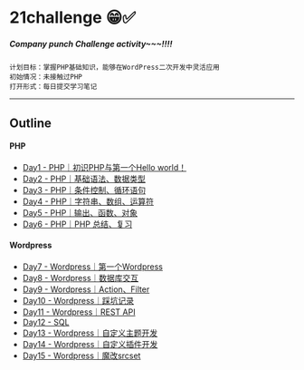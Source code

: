 # 21challenge 😁✅

##### Company punch Challenge activity~~~!!!!


```
计划目标：掌握PHP基础知识，能够在WordPress二次开发中灵活应用
初始情况：未接触过PHP
打开形式：每日提交学习笔记
```

---

## Outline

#### PHP

* [Day1 - PHP｜初识PHP与第一个Hello world！](./Day1/index.md)
* [Day2 - PHP｜基础语法、数据类型](./Day2/index.md)
* [Day3 - PHP｜条件控制、循环语句](./Day3/index.md)
* [Day4 - PHP｜字符串、数组、运算符](./Day4/index.md)
* [Day5 - PHP｜输出、函数、对象](./Day5/index.md)
* [Day6 - PHP｜PHP 总结、复习](./Day6/index.md)
  
#### Wordpress

  * [Day7 - Wordpress｜第一个Wordpress](./Day7/index.md)
  * [Day8 - Wordpress｜数据库交互](./Day8/index.md)
  * [Day9 - Wordpress｜Action、Filter](./Day9/index.md)
  * [Day10 - Wordpress｜踩坑记录](./Day10/index.md)
  * [Day11 - Wordpress｜REST API](./Day11/index.md)
  * [Day12 - SQL](./Day12/index.md)
  * [Day13 - Wordpress｜自定义主题开发](./Day13/index.md)
  * [Day14 - Wordpress｜自定义插件开发](./Day14/index.md)
  * [Day15 - Wordpress｜魔改srcset](./Day15/index.md)
  
  
